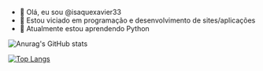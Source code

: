 - 👋 Olá, eu sou @isaquexavier33
- 👀 Estou viciado em programação e desenvolvimento de sites/aplicações
- 🌱 Atualmente estou aprendendo Python

![Anurag's GitHub stats](https://github-readme-stats.vercel.app/api?username=isaquexavier33&show_icons=true&theme=radical)

[![Top Langs](https://github-readme-stats.vercel.app/api/top-langs/?username=isaquexavier33&theme=radical&layout=compact)](https://github.com/anuraghazra/github-readme-stats)
